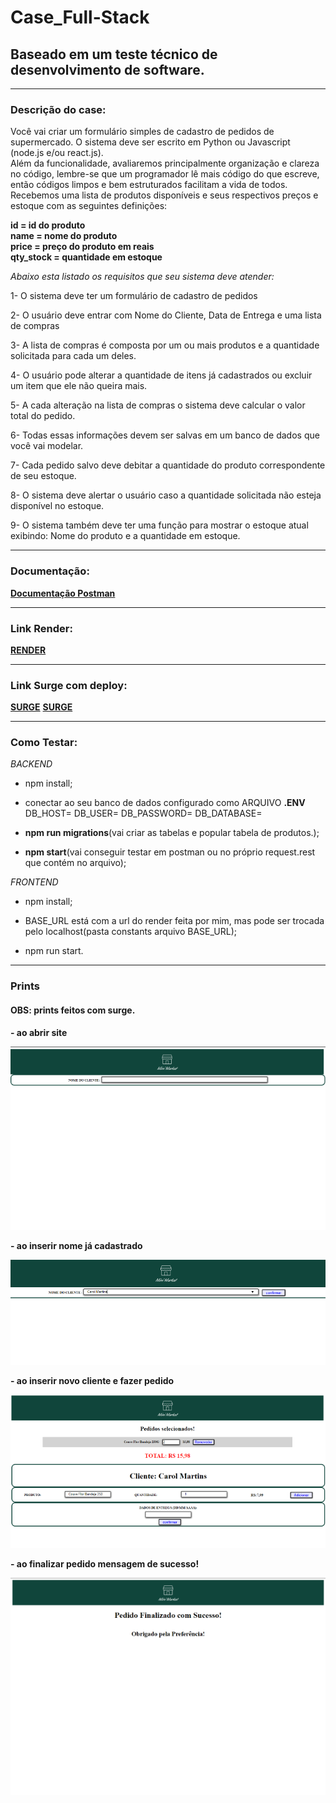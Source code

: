 # Case_Full-Stack
## Baseado em um teste técnico de desenvolvimento de software.
---
### Descrição do case:
<p>Você vai criar um formulário simples de cadastro de pedidos de supermercado. O sistema deve ser
escrito em Python ou Javascript (node.js e/ou react.js).</br>
Além da funcionalidade, avaliaremos principalmente organização e clareza no código, lembre-se
que um programador lê mais código do que escreve, então códigos limpos e bem estruturados
facilitam a vida de todos.</br>
Recebemos uma lista de produtos disponíveis e seus respectivos preços e estoque com as seguintes definições:</p>

**id = id do produto</br>name = nome do produto</br>price = preço do produto em reais</br>qty_stock = quantidade em estoque</br>**



*<p>Abaixo esta listado os requisitos que seu sistema deve atender:</p>*

1- O sistema deve ter um formulário de cadastro de pedidos</br>

2- O usuário deve entrar com Nome do Cliente, Data de Entrega e uma lista de compras</br>

3- A lista de compras é composta por um ou mais produtos e a quantidade solicitada para
cada um deles.</br>

4- O usuário pode alterar a quantidade de itens já cadastrados ou excluir um item que ele
não queira mais.</br>

5- A cada alteração na lista de compras o sistema deve calcular o valor total do pedido.</br>

6- Todas essas informações devem ser salvas em um banco de dados que você vai modelar.</br>

7- Cada pedido salvo deve debitar a quantidade do produto correspondente de seu estoque.</br>

8- O sistema deve alertar o usuário caso a quantidade solicitada não esteja disponível no
estoque.</br>

9- O sistema também deve ter uma função para mostrar o estoque atual exibindo: Nome do
produto e a quantidade em estoque.

---

### Documentação:

**[Documentação Postman](https://documenter.getpostman.com/view/24706667/2s8ZDU6Pxp)**

---

### Link Render:

**[RENDER](https://full-stack-5o0a.onrender.com)**

---

### Link Surge com deploy:
**[SURGE](https://greasy-reading.surge.sh/)**
**[SURGE](better-education.surge.sh)**

---
### Como Testar:
*BACKEND*
- npm install;

- conectar ao seu banco de dados configurado como 
ARQUIVO **.ENV**
DB_HOST= 
DB_USER= 
DB_PASSWORD=
DB_DATABASE=

- **npm run migrations**(vai criar as tabelas e popular tabela de produtos.);

- **npm start**(vai conseguir testar em postman ou no próprio request.rest que contém no arquivo);

*FRONTEND*
- npm install;

- BASE_URL está com a url do render feita por mim, mas pode ser trocada pelo localhost(pasta constants arquivo BASE_URL);

- npm run start.
---
### Prints
#### OBS: prints feitos com **surge**.

**- ao abrir site**

![](./frontend/src/assets/img/page1.png)

**- ao inserir nome já cadastrado**

![](./frontend/src/assets/img/page1nome.png)

**- ao inserir novo cliente e fazer pedido**

![](./frontend/src/assets/img/page2pedido.png)

**- ao finalizar pedido mensagem de sucesso!**

![](./frontend/src/assets/img/final.png)
